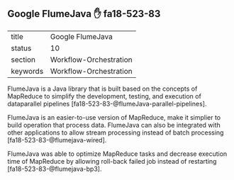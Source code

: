 ## Google FlumeJava :hand: fa18-523-83


|          |                        |
| -------- | ---------------------- |
| title    | Google FlumeJava       | 
| status   | 10                     |
| section  | Workflow-Orchestration |
| keywords | Workflow-Orchestration |



FlumeJava is a Java library that is built based on the concepts of MapReduce to simplify the development, testing, and execution of dataparallel pipelines [fa18-523-83-@flumeJava-parallel-pipelines].

FlumeJava is an easier-to-use version of MapReduce, make it simplier to build operation that process data. FlumeJava can also be integrated with other applications to allow stream processing instead of batch processing [fa18-523-83-@flumejava-wired].

FlumeJava was able to optimize MapReduce tasks and decrease execution time of MapReduce by allowing roll-back failed job instead of restarting [fa18-523-83-@flumejava-bp3]. 
